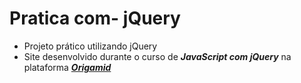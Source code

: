 # Pratica com- jQuery

* Projeto prático utilizando jQuery
* Site desenvolvido durante o curso de ***JavaScript com jQuery*** na plataforma [***Origamid***](https://www.origamid.com/)

